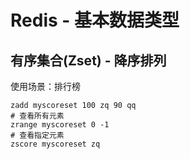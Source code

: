 # Redis - 基本数据类型

## 有序集合(Zset) - 降序排列

使用场景：排行榜

```shell
zadd myscoreset 100 zq 90 qq
# 查看所有元素
zrange myscoreset 0 -1
# 查看指定元素
zscore myscoreset zq
```

